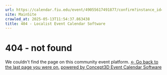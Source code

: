 ```yaml
---
url: https://calendar.fiu.edu/event/49055617491877/confirm?instance_id=49055617492902&return=https%3A%2F%2Fcalendar.fiu.edu%2F
site: MainSite
crawled_at: 2025-05-13T11:54:37.863438
title: 404 - Localist Event Calendar Software
---
```


# 404 - not found
We couldn't find the page on this community event platform.
[← Go back to the last page you were on.](javascript:history.back\(\))
[powered by Concept3D Event Calendar Software](https://www.localist.com)
